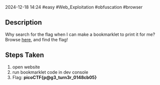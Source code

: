 2024-12-18
14:24
#easy #Web_Exploitation #obfuscation #browser

## Description
Why search for the flag when I can make a bookmarklet to print it for me?
Browse [here](http://titan.picoctf.net:63692/), and find the flag!

## Steps Taken
1. open website 
2. run bookmarklet code in dev console
3. Flag: **picoCTF{p@g3_turn3r_0148cb05}**